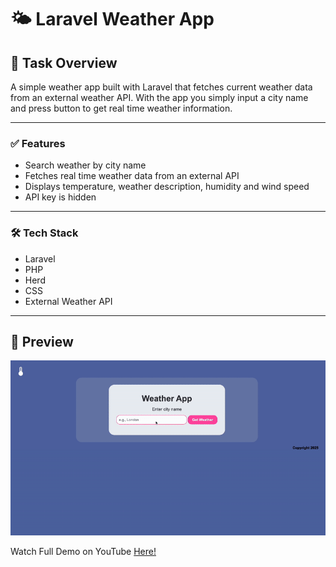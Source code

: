 # 🌤️ Laravel Weather App
## 📘 Task Overview
A simple weather app built with Laravel that fetches current weather data from an external weather API. With the app you simply input a city name and press button to get real time weather information.

___

### ✅ Features
* Search weather by city name
* Fetches real time weather data from an external API
* Displays temperature, weather description, humidity and wind speed
* API key is hidden

___

### 🛠️ Tech Stack
* Laravel
* PHP
* Herd
* CSS 
* External Weather API 

---

## 🚀 Preview

  <img 
    src="laravelWeatherAppGif.gif" 
  />

Watch Full Demo on YouTube <a href="https://youtu.be/mGgRkXncgJc"> Here!
</a>
